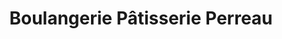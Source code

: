 ---
title: "Boulangerie Pâtisserie Perreau"
url: /froncles/boulangerie-patisserie-perreau/
shop: boulangerie
---